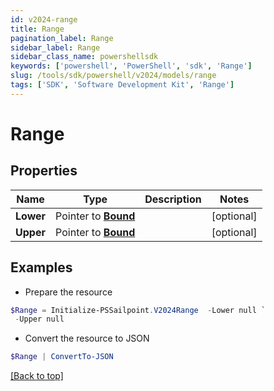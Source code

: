 ```yaml
---
id: v2024-range
title: Range
pagination_label: Range
sidebar_label: Range
sidebar_class_name: powershellsdk
keywords: ['powershell', 'PowerShell', 'sdk', 'Range'] 
slug: /tools/sdk/powershell/v2024/models/range
tags: ['SDK', 'Software Development Kit', 'Range']
---
```



# Range

## Properties

Name | Type | Description | Notes
------------ | ------------- | ------------- | -------------
**Lower** |  Pointer to [**Bound**](bound) |  | [optional] 
**Upper** |  Pointer to [**Bound**](bound) |  | [optional] 

## Examples

- Prepare the resource
```powershell
$Range = Initialize-PSSailpoint.V2024Range  -Lower null `
 -Upper null
```

- Convert the resource to JSON
```powershell
$Range | ConvertTo-JSON
```


[[Back to top]](#) 

